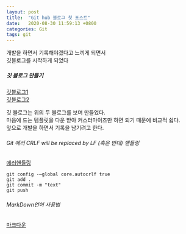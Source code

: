 ```yaml
---
layout: post
title:  "Git hub 블로그 첫 포스트"
date:   2020-08-30 11:59:13 +0800
categories: Git
tags: git
---
```

개발을 하면서 기록해야겠다고 느끼게 되면서<br>
깃블로그를 시작하게 되었다<br>


##### 깃 블로그 만들기

[깃블로그1](https://honbabzone.com/jekyll/start-gitHubBlog/)<br>
[깃블로그2](https://zoomkoding.github.io/gitblog/2019/08/15/git-blog-1.html)<br>

깃 블로그는 위의 두 블로그를 보며 만들었다.<br>
마음에 드는 템플릿을 다운 받아 커스터마이즈만 하면 되기 때문에 비교적 쉽다.<br>
앞으로 개발을 하면서 기록을 남기려고 한다. <br>

###### Git 에러 CRLF will be replaced by LF (혹은 반대) 핸들링
[에러핸들링](https://blog.jaeyoon.io/2018/01/git-crlf.html)<br>


```
git config -—global core.autocrlf true
git add .
git commit -m "text"
git push
```

###### MarkDown언어 사용법
[마크다운](https://gist.github.com/ihoneymon/652be052a0727ad59601)<br>

